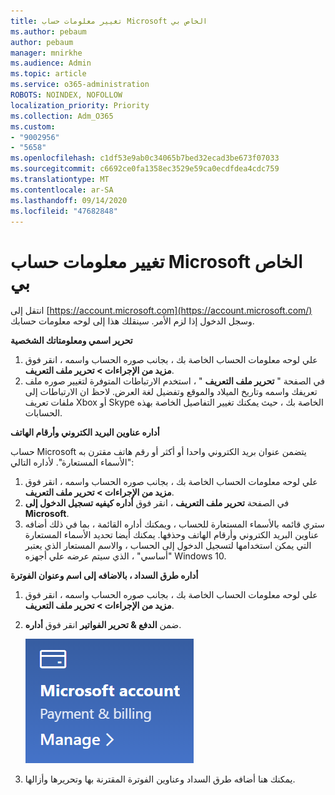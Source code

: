 ```yaml
---
title: تغيير معلومات حساب Microsoft الخاص بي
ms.author: pebaum
author: pebaum
manager: mnirkhe
ms.audience: Admin
ms.topic: article
ms.service: o365-administration
ROBOTS: NOINDEX, NOFOLLOW
localization_priority: Priority
ms.collection: Adm_O365
ms.custom:
- "9002956"
- "5658"
ms.openlocfilehash: c1df53e9ab0c34065b7bed32ecad3be673f07033
ms.sourcegitcommit: c6692ce0fa1358ec3529e59ca0ecdfdea4cdc759
ms.translationtype: MT
ms.contentlocale: ar-SA
ms.lasthandoff: 09/14/2020
ms.locfileid: "47682848"
---
```

# <a name="change-my-microsoft-account-information"></a>تغيير معلومات حساب Microsoft الخاص بي

انتقل إلى [https://account.microsoft.com](https://account.microsoft.com/) وسجل الدخول إذا لزم الأمر. سينقلك هذا إلى لوحه معلومات حسابك.  

**تحرير اسمي ومعلومتاتك الشخصية**

1. علي لوحه معلومات الحساب الخاصة بك ، بجانب صوره الحساب واسمه ، انقر فوق **مزيد من الإجراءات > تحرير ملف التعريف**.
2. في الصفحة " **تحرير ملف التعريف** " ، استخدم الارتباطات المتوفرة لتغيير صوره ملف تعريفك واسمه وتاريخ الميلاد والموقع وتفضيل لغة العرض. لاحظ ان الارتباطات إلى ملفات تعريف Xbox أو Skype الخاصة بك ، حيث يمكنك تغيير التفاصيل الخاصة بهذه الحسابات.

**أداره عناوين البريد الكتروني وأرقام الهاتف**

حساب Microsoft يتضمن عنوان بريد الكتروني واحدا أو أكثر أو رقم هاتف مقترن به "الأسماء المستعارة". لأداره التالي:

1. علي لوحه معلومات الحساب الخاصة بك ، بجانب صوره الحساب واسمه ، انقر فوق **مزيد من الإجراءات > تحرير ملف التعريف**.
2. في الصفحة **تحرير ملف التعريف** ، انقر فوق **أداره كيفيه تسجيل الدخول إلى Microsoft**. 
3. ستري قائمه بالأسماء المستعارة للحساب ، ويمكنك أداره القائمة ، بما في ذلك أضافه عناوين البريد الكتروني وأرقام الهاتف وحذفها. يمكنك أيضا تحديد الأسماء المستعارة التي يمكن استخدامها لتسجيل الدخول إلى الحساب ، والاسم المستعار الذي يعتبر "أساسي" ، الذي سيتم عرضه علي أجهزه Windows 10.

**أداره طرق السداد ، بالاضافه إلى اسم وعنوان الفوترة** 

1. علي لوحه معلومات الحساب الخاصة بك ، بجانب صوره الحساب واسمه ، انقر فوق **مزيد من الإجراءات > تحرير ملف التعريف**.
2. ضمن **الدفع & تحرير الفواتير** انقر فوق **أداره**.

    ![أداره الدفع والفوترة](media/manage-account.png)

3. يمكنك هنا أضافه طرق السداد وعناوين الفوترة المقترنة بها وتحريرها وأزالها. 
